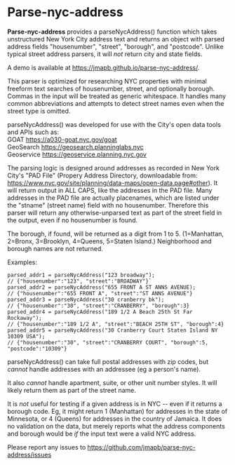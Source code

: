 # Parse-nyc-address

**Parse-nyc-address** provides a parseNycAddress() function which takes unstructured New York City address text and returns an object with parsed address fields "housenumber", "street", "borough", and "postcode". Unlike typical street address parsers, it will *not* return city and state fields.

A demo is available at https://jmapb.github.io/parse-nyc-address/.

This parser is optimized for researching NYC properties with minimal freeform text searches of housenumber, street, and optionally borough. Commas in the input will be treated as generic whitespace. It handles many common abbreviations and attempts to detect street names even when the street type is omitted.

parseNycAddress() was developed for use with the City's open data tools and APIs such as:<br>
GOAT https://a030-goat.nyc.gov/goat<br>
GeoSearch https://geosearch.planninglabs.nyc<br>
Geoservice https://geoservice.planning.nyc.gov

The parsing logic is designed around addresses as recorded in New York City's "PAD File" (Propery Address Directory, downloadable from:
https://www.nyc.gov/site/planning/data-maps/open-data.page#other).
It will return output in ALL CAPS, like the addresses in the PAD file. Many addresses in the PAD file are actually placenames, which are listed under the "stname" (street name) field with no housenumber. Therefore this parser will return any otherwise-unparsed text as part of the street field in the output, even if no housenumber is found.

The borough, if found, will be returned as a digit from 1 to 5. (1=Manhattan, 2=Bronx, 3=Brooklyn, 4=Queens, 5=Staten Island.) Neighborhood and borough names are not returned.

Examples:
```
parsed_addr1 = parseNycAddress("123 broadway");
// {"housenumber":"123", "street":"BROADWAY"}`
parsed_addr2 = parseNycAddress("655 FRONT A ST ANNS AVENUE);
// {"housenumber":"655 FRONT A", "street":"ST ANNS AVENUE"}
parsed_addr3 = parseNycAddress("30 cranberry bk");
// {"housenumber":"30", "street":"CRANBERRY", "borough":3}
parsed_addr4 = parseNycAddress("189 1/2 A Beach 25th St Far Rockaway");
// {"housenumber":"189 1/2 A", "street":"BEACH 25TH ST", "borough":4}
parsed_addr5 = parseNycAddress("30 Cranberry Court Staten Island NY 10309 USA");
// {"housenumber":"30", "street":"CRANBERRY COURT", "borough":5, "postcode":"10309"}
```

parseNycAddress() can take full postal addresses with zip codes, but *cannot* handle addresses with an addressee (eg a person's name).

It also *cannot* handle apartment, suite, or other unit number styles. It will likely return them as part of the street name.

It is *not* useful for testing if a given address is in NYC -- even if it returns a borough code. Eg, it might return 1 (Manhattan) for addresses in the state of Minnesota, or 4 (Queens) for addresses in the country of Jamaica. It does no validation on the data, but merely reports what the address components and borough would be *if* the input text were a valid NYC address.

Please report any issues to https://github.com/jmapb/parse-nyc-address/issues
